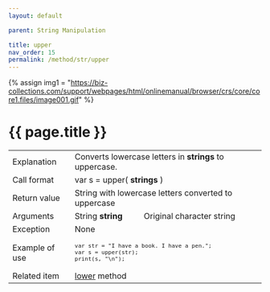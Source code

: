 ```yaml
---
layout: default

parent: String Manipulation

title: upper
nav_order: 15
permalink: /method/str/upper
---
```

{% assign img1 = "https://biz-collections.com/support/webpages/html/onlinemanual/browser/crs/core/core1.files/image001.gif" %}


# {{ page.title }}

<table>
  <tr>
    <td>Explanation</td>
    <td colspan="2">Converts lowercase letters in <b>strings</b> to uppercase.</td>
  </tr>
  <tr>
    <td>Call format</td>
    <td colspan="2">var s = upper( <b>strings</b> )</td>
  </tr>
  <tr>
    <td>Return value</td>
    <td colspan="2">String with lowercase letters converted to uppercase</td>
  </tr>  
  <tr>
    <td>Arguments</td>
    <td>String <b>string</b></td>
    <td>Original character string</td>
  </tr>
  <tr>
    <td>Exception</td>
    <td colspan="2">None</td>
  </tr>
  <tr>
    <td>Example of use</td>
    <td colspan="2"><code><pre>var str = "I have a book. I have a pen.";
var s = upper(str);
print(s, "\n");</pre></code></td>
  </tr>
  <tr>
    <td>Related item</td>
    <td colspan="2"><a href="/method/str/lower">lower</a> method</td>
  </tr>
</table>

